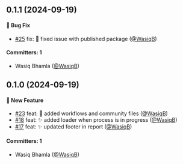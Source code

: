 

## 0.1.1 (2024-09-19)

#### :bug: Bug Fix
* [#25](https://github.com/WasiqB/ultra-report/pull/25) fix: :bug: fixed issue with published package ([@WasiqB](https://github.com/WasiqB))

#### Committers: 1
- Wasiq Bhamla ([@WasiqB](https://github.com/WasiqB))

## 0.1.0 (2024-09-19)

#### :rocket: New Feature
* [#23](https://github.com/WasiqB/ultra-report/pull/23) feat: :green_heart: added workflows and community files ([@WasiqB](https://github.com/WasiqB))
* [#18](https://github.com/WasiqB/ultra-report/pull/18) feat: :sparkles: added loader when process is in progress ([@WasiqB](https://github.com/WasiqB))
* [#17](https://github.com/WasiqB/ultra-report/pull/17) feat: :sparkles: updated footer in report ([@WasiqB](https://github.com/WasiqB))

#### Committers: 1
- Wasiq Bhamla ([@WasiqB](https://github.com/WasiqB))


